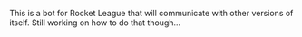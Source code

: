 This is a bot for Rocket League that will communicate with other versions of itself. Still working on how to do that though...
